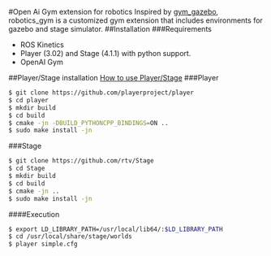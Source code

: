 #Open Ai Gym extension for robotics
Inspired by [gym_gazebo](https://github.com/erlerobot/gym-gazebo), robotics_gym is a customized gym extension that includes environments for gazebo and stage simulator.
##Installation
###Requirements
+ ROS Kinetics
+ Player (3.02) and Stage (4.1.1) with python support. 
+ OpenAI Gym

##Player/Stage installation
[How to use Player/Stage](http://player-stage-manual.readthedocs.io/en/latest/)
###Player
```bash
$ git clone https://github.com/playerproject/player
$ cd player
$ mkdir build
$ cd build
$ cmake -jn -DBUILD_PYTHONCPP_BINDINGS=ON ..
$ sudo make install -jn
```
###Stage
```bash
$ git clone https://github.com/rtv/Stage
$ cd Stage
$ mkdir build
$ cd build
$ cmake -jn ..
$ sudo make install -jn
```
####Execution
```bash
$ export LD_LIBRARY_PATH=/usr/local/lib64/:$LD_LIBRARY_PATH
$ cd /usr/local/share/stage/worlds
$ player simple.cfg
```